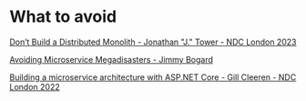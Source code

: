 # What to avoid

[Don’t Build a Distributed Monolith - Jonathan "J." Tower - NDC London 2023](https://www.youtube.com/watch?v=p2GlRToY5HI)

[Avoiding Microservice Megadisasters - Jimmy Bogard](https://www.youtube.com/watch?v=gfh-VCTwMw8)

[Building a microservice architecture with ASP.NET Core - Gill Cleeren - NDC London 2022](https://www.youtube.com/watch?v=SR53SKIUYPA)